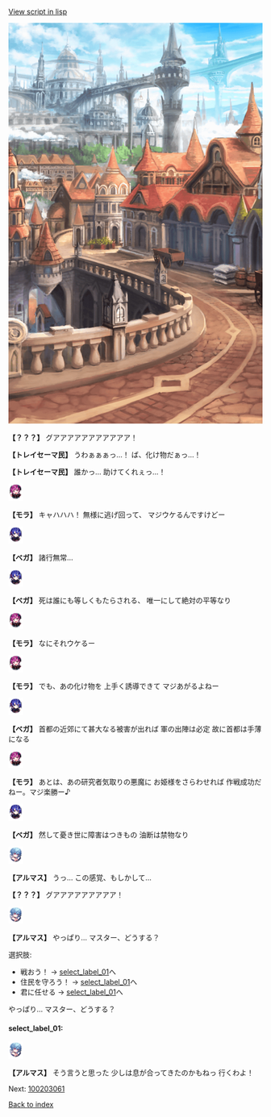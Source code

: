 [View script in lisp](../scripts/100203051.txt)

![town.png](../images/backgrounds/town.png)

**【？？？】**
グアアアアアアアアアアア！

**【トレイセーマ民】**
うわぁぁぁっ…！
ば、化け物だぁっ…！

**【トレイセーマ民】**
誰かっ…
助けてくれぇっ…！

<img src="../images/units/3104011.png" alt="3104011.png" height="34"/>

**【モラ】**
キャハハハ！
無様に逃げ回って、
マジウケるんですけどー

<img src="../images/units/3104111.png" alt="3104111.png" height="34"/>

**【ベガ】**
諸行無常…

<img src="../images/units/3104111.png" alt="3104111.png" height="34"/>

**【ベガ】**
死は誰にも等しくもたらされる、
唯一にして絶対の平等なり

<img src="../images/units/3104011.png" alt="3104011.png" height="34"/>

**【モラ】**
なにそれウケるー

<img src="../images/units/3104011.png" alt="3104011.png" height="34"/>

**【モラ】**
でも、あの化け物を
上手く誘導できて
マジあがるよねー

<img src="../images/units/3104111.png" alt="3104111.png" height="34"/>

**【ベガ】**
首都の近郊にて甚大なる被害が出れば
軍の出陣は必定
故に首都は手薄になる

<img src="../images/units/3104011.png" alt="3104011.png" height="34"/>

**【モラ】**
あとは、あの研究者気取りの悪魔に
お姫様をさらわせれば
作戦成功だねー。マジ楽勝ー♪

<img src="../images/units/3104111.png" alt="3104111.png" height="34"/>

**【ベガ】**
然して憂き世に障害はつきもの
油断は禁物なり

<img src="../images/units/3103811.png" alt="3103811.png" height="34"/>

**【アルマス】**
うっ…
この感覚、もしかして…

**【？？？】**
グアアアアアアアアア！

<img src="../images/units/3103811.png" alt="3103811.png" height="34"/>

**【アルマス】**
やっぱり…
マスター、どうする？

選択肢:
- 戦おう！ → [select_label_01](#select_label_01)へ
- 住民を守ろう！ → [select_label_01](#select_label_01)へ
- 君に任せる → [select_label_01](#select_label_01)へ

やっぱり…
マスター、どうする？

#### select_label_01:

<img src="../images/units/3103811.png" alt="3103811.png" height="34"/>

**【アルマス】**
そう言うと思った
少しは息が合ってきたのかもねっ
行くわよ！


Next: [100203061](100203061.md)

[Back to index](index.md)
